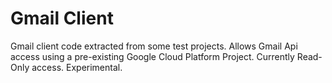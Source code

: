 # Gmail Client
Gmail client code extracted from some test projects. Allows Gmail Api access using a pre-existing
Google Cloud Platform Project. Currently Read-Only access.
Experimental.
